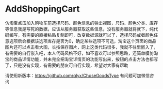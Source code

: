 # AddShoppingCart
仿淘宝点击加入购物车前选择尺码、颜色信息的弹出视图，尺码、颜色分类、库存等信息我是写死的数据，应该从服务器获取这些信息，没有服务器就将就下，纯代码编写，有需要的直接粘贴复制即可，改变数据源就可以了，选择尺码或者颜色任意选项后会根据该选项库存是否为0，确定某些选项不可选，淘宝这个页面的商品图片还可以点击看大图，长按保存图片，网上这类代码很多，我就不往里嵌入了，有需要的自行嵌入吧，本人代码风格不好，如不喜欢可以参照思路，还简单模仿淘宝的商品详情功能，并未完全把淘宝详情页的功能写出来，按钮的点击方法也都写了，只是没有实现，有需要的朋友可自行实现，希望对大家有帮助



请使用新版本：https://github.com/qlyx/ChoseGoodsType
有问题可加微信咨询
